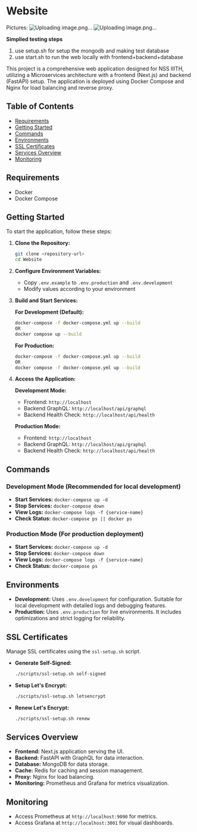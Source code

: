 # Website
Pictures:
![Uploading image.png…]()
![Uploading image.png…]()

**Simplied testing steps**
1. use setup.sh for setup the mongodb and making test database
2. use start.sh to run the web locally with frontend+backend+database


This project is a comprehensive web application designed for NSS IIITH, utilizing a Microservices architecture with a frontend (Next.js) and backend (FastAPI) setup. The application is deployed using Docker Compose and Nginx for load balancing and reverse proxy.

## Table of Contents
- [Requirements](#requirements)
- [Getting Started](#getting-started)
- [Commands](#commands)
- [Environments](#environments)
- [SSL Certificates](#ssl-certificates)
- [Services Overview](#services-overview)
- [Monitoring](#monitoring)

## Requirements
- Docker
- Docker Compose

## Getting Started
To start the application, follow these steps:

1. **Clone the Repository:**
   ```bash
   git clone <repository-url>
   cd Website
   ```

2. **Configure Environment Variables:**
   - Copy `.env.example` to `.env.production` and `.env.development`
   - Modify values according to your environment

3. **Build and Start Services:**
   
   **For Development (Default):**
   ```bash
   docker-compose -f docker-compose.yml up --build
   OR
   docker compose up --build
   ```
   
   **For Production:**
   ```bash
   docker-compose -f docker-compose.yml up --build
   OR
   docker compose -f docker-compose.yml up --build
   ```

4. **Access the Application:**
   
   **Development Mode:**
   - Frontend: `http://localhost`
   - Backend GraphQL: `http://localhost/api/graphql`
   - Backend Health Check: `http://localhost/api/health`
   
   **Production Mode:**
   - Frontend: `http://localhost`
   - Backend GraphQL: `http://localhost/api/graphql`
   - Backend Health Check: `http://localhost/api/health`

## Commands

### Development Mode (Recommended for local development)
- **Start Services:** `docker-compose up -d`
- **Stop Services:** `docker-compose down`
- **View Logs:** `docker-compose logs -f {service-name}`
- **Check Status:** `docker-compose ps || docker ps`

### Production Mode (For production deployment)
- **Start Services:** `docker-compose up -d`
- **Stop Services:** `docker-compose down`
- **View Logs:** `docker-compose logs -f {service-name}`
- **Check Status:** `docker-compose ps`

## Environments
- **Development:** Uses `.env.development` for configuration. Suitable for local development with detailed logs and debugging features.
- **Production:** Uses `.env.production` for live environments. It includes optimizations and strict logging for reliability.

## SSL Certificates
Manage SSL certificates using the `ssl-setup.sh` script.
- **Generate Self-Signed:**
  ```bash
  ./scripts/ssl-setup.sh self-signed
  ```
- **Setup Let's Encrypt:**
  ```bash
  ./scripts/ssl-setup.sh letsencrypt
  ```
- **Renew Let's Encrypt:**
  ```bash
  ./scripts/ssl-setup.sh renew
  ```

## Services Overview
- **Frontend:** Next.js application serving the UI.
- **Backend:** FastAPI with GraphQL for data interaction.
- **Database:** MongoDB for data storage.
- **Cache:** Redis for caching and session management.
- **Proxy:** Nginx for load balancing.
- **Monitoring:** Prometheus and Grafana for metrics visualization.

## Monitoring
- Access Prometheus at `http://localhost:9090` for metrics.
- Access Grafana at `http://localhost:3001` for visual dashboards.
